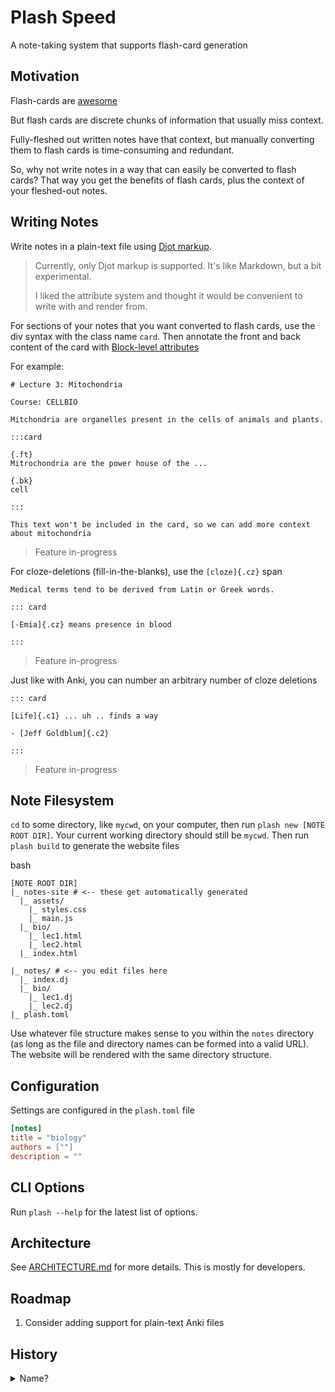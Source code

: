# Plash Speed

A note-taking system that supports flash-card generation

## Motivation

Flash-cards are [awesome](https://ncase.me/remember/)

But flash cards are discrete chunks of information that usually miss context.

Fully-fleshed out written notes have that context, but manually converting them to flash cards is time-consuming and redundant.

So, why not write notes in a way that can easily be converted to flash cards?
That way you get the benefits of flash cards, plus the context of your fleshed-out notes.

## Writing Notes

Write notes in a plain-text file using [Djot markup](https://djot.net/).

> Currently, only Djot markup is supported. It's like Markdown, but a bit experimental.
> 
> I liked the attribute system and thought it would be convenient to write with and render from.

For sections of your notes that you want converted to flash cards, use the div syntax with the class name `card`. Then annotate the front and back content of the card with [Block-level attributes](https://htmlpreview.github.io/?https://github.com/jgm/djot/blob/master/doc/syntax.html#block-attributes)

For example:

```text
# Lecture 3: Mitochondria

Course: CELLBIO

Mitchondria are organelles present in the cells of animals and plants.

:::card

{.ft}
Mitrochondria are the power house of the ...

{.bk}
cell

:::

This text won't be included in the card, so we can add more context about mitochondria
```

> Feature in-progress


For cloze-deletions (fill-in-the-blanks), use the `[cloze]{.cz}` span

```
Medical terms tend to be derived from Latin or Greek words.

::: card

[-Emia]{.cz} means presence in blood

:::
```

> Feature in-progress

Just like with Anki, you can number an arbitrary number of cloze deletions

```
::: card

[Life]{.c1} ... uh .. finds a way

- [Jeff Goldblum]{.c2}

:::
```

> Feature in-progress

## Note Filesystem

`cd` to some directory, like `mycwd`, on your computer, then run `plash new [NOTE ROOT DIR]`. Your current working directory should still be `mycwd`. Then run `plash build` to generate the website files

bash
```
[NOTE ROOT DIR]
|_ notes-site # <-- these get automatically generated
  |_ assets/
    |_ styles.css
    |_ main.js
  |_ bio/
    |_ lec1.html
    |_ lec2.html
  |_ index.html
  
|_ notes/ # <-- you edit files here
  |_ index.dj
  |_ bio/
    |_ lec1.dj
    |_ lec2.dj
|_ plash.toml
```

Use whatever file structure makes sense to you within the `notes` directory (as long as the file and directory names can be formed into a valid URL).
The website will be rendered with the same directory structure.

## Configuration

Settings are configured in the `plash.toml` file

```toml
[notes]
title = "biology"
authors = [""]
description = ""
```

## CLI Options

Run `plash --help` for the latest list of options.

## Architecture

See [ARCHITECTURE.md](./ARCHITECTURE.md) for more details. This is mostly for developers.

## Roadmap

1. Consider adding support for plain-text Anki files

## History

<details><summary>Name?</summary>

"Flash" rhymes with "Plash". Flash cards are speedy memorization tool. Somehow this reminded me of one of my [favourite videos](https://youtu.be/cEN00wMFB2A)

</details>
